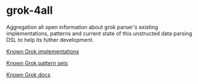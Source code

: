 # grok-4all
Aggregation all open information about grok parser's existing implementations, patterns and current state of this unstructed data parsing DSL to help its futher development.

[Known Grok implementations](./imps.md)

[Known Grok pattern sets](./patterns.md)

[Known Grok docs](./docs.md)
